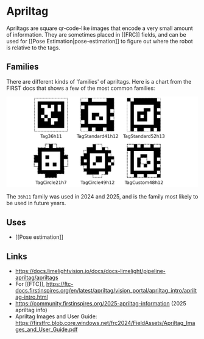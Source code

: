 # Apriltag

Apriltags are square qr-code-like images that encode a very small amount of information. They are sometimes placed in [[FRC]] fields, and can be used for [[Pose Estimation|pose-estimation]] to figure out where the robot is relative to the tags.

## Families

There are different kinds of 'families' of apriltags. Here is a chart from the FIRST docs that shows a few of the most common families:

![Apriltag families](../assets/images/apriltag-families.png)

The `36h11` family was used in 2024 and 2025, and is the family most likely to be used in future years.

## Uses

- [[Pose estimation]]

## Links

- <https://docs.limelightvision.io/docs/docs-limelight/pipeline-apriltag/apriltags>
- For [[FTC]], <https://ftc-docs.firstinspires.org/en/latest/apriltag/vision_portal/apriltag_intro/apriltag-intro.html>
- <https://community.firstinspires.org/2025-apriltag-information> (2025 apriltag info)
- Apriltag Images and User Guide: <https://firstfrc.blob.core.windows.net/frc2024/FieldAssets/Apriltag_Images_and_User_Guide.pdf>
